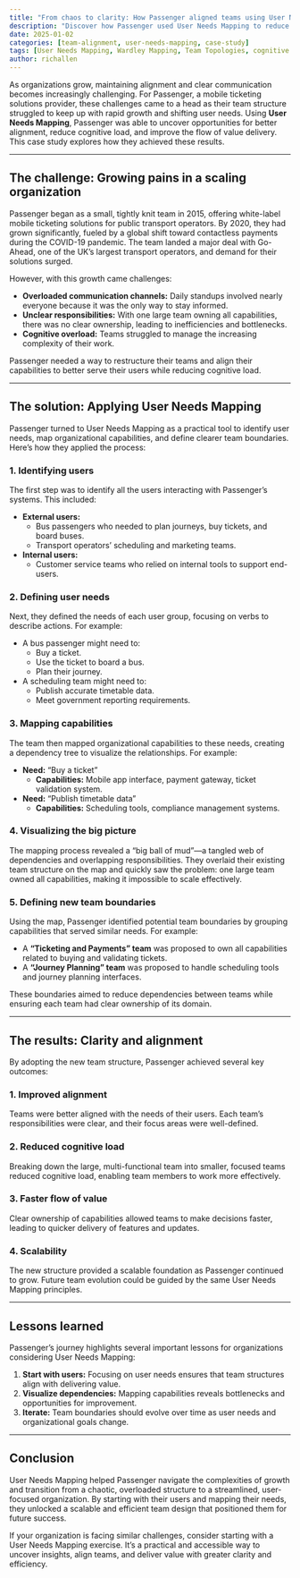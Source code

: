 ```yaml
---
title: "From chaos to clarity: How Passenger aligned teams using User Needs Mapping"
description: "Discover how Passenger used User Needs Mapping to reduce cognitive load, align teams, and improve flow in a growing organization."
date: 2025-01-02
categories: [team-alignment, user-needs-mapping, case-study]
tags: [User Needs Mapping, Wardley Mapping, Team Topologies, cognitive load, organizational design]
author: richallen
---
```


As organizations grow, maintaining alignment and clear communication becomes increasingly challenging. For Passenger, a mobile ticketing solutions provider, these challenges came to a head as their team structure struggled to keep up with rapid growth and shifting user needs. Using **User Needs Mapping**, Passenger was able to uncover opportunities for better alignment, reduce cognitive load, and improve the flow of value delivery. This case study explores how they achieved these results.

---

## The challenge: Growing pains in a scaling organization

Passenger began as a small, tightly knit team in 2015, offering white-label mobile ticketing solutions for public transport operators. By 2020, they had grown significantly, fueled by a global shift toward contactless payments during the COVID-19 pandemic. The team landed a major deal with Go-Ahead, one of the UK’s largest transport operators, and demand for their solutions surged.

However, with this growth came challenges:
- **Overloaded communication channels:** Daily standups involved nearly everyone because it was the only way to stay informed.
- **Unclear responsibilities:** With one large team owning all capabilities, there was no clear ownership, leading to inefficiencies and bottlenecks.
- **Cognitive overload:** Teams struggled to manage the increasing complexity of their work.

Passenger needed a way to restructure their teams and align their capabilities to better serve their users while reducing cognitive load.

---

## The solution: Applying User Needs Mapping

Passenger turned to User Needs Mapping as a practical tool to identify user needs, map organizational capabilities, and define clearer team boundaries. Here’s how they applied the process:

### 1. Identifying users

The first step was to identify all the users interacting with Passenger’s systems. This included:
- **External users:**
  - Bus passengers who needed to plan journeys, buy tickets, and board buses.
  - Transport operators’ scheduling and marketing teams.
- **Internal users:**
  - Customer service teams who relied on internal tools to support end-users.

### 2. Defining user needs

Next, they defined the needs of each user group, focusing on verbs to describe actions. For example:
- A bus passenger might need to:
  - Buy a ticket.
  - Use the ticket to board a bus.
  - Plan their journey.
- A scheduling team might need to:
  - Publish accurate timetable data.
  - Meet government reporting requirements.

### 3. Mapping capabilities

The team then mapped organizational capabilities to these needs, creating a dependency tree to visualize the relationships. For example:
- **Need:** “Buy a ticket”
  - **Capabilities:** Mobile app interface, payment gateway, ticket validation system.
- **Need:** “Publish timetable data”
  - **Capabilities:** Scheduling tools, compliance management systems.

### 4. Visualizing the big picture

The mapping process revealed a “big ball of mud”—a tangled web of dependencies and overlapping responsibilities. They overlaid their existing team structure on the map and quickly saw the problem: one large team owned all capabilities, making it impossible to scale effectively.

### 5. Defining new team boundaries

Using the map, Passenger identified potential team boundaries by grouping capabilities that served similar needs. For example:
- A **“Ticketing and Payments” team** was proposed to own all capabilities related to buying and validating tickets.
- A **“Journey Planning” team** was proposed to handle scheduling tools and journey planning interfaces.

These boundaries aimed to reduce dependencies between teams while ensuring each team had clear ownership of its domain.

---

## The results: Clarity and alignment

By adopting the new team structure, Passenger achieved several key outcomes:

### 1. Improved alignment
Teams were better aligned with the needs of their users. Each team’s responsibilities were clear, and their focus areas were well-defined.

### 2. Reduced cognitive load
Breaking down the large, multi-functional team into smaller, focused teams reduced cognitive load, enabling team members to work more effectively.

### 3. Faster flow of value
Clear ownership of capabilities allowed teams to make decisions faster, leading to quicker delivery of features and updates.

### 4. Scalability
The new structure provided a scalable foundation as Passenger continued to grow. Future team evolution could be guided by the same User Needs Mapping principles.

---

## Lessons learned

Passenger’s journey highlights several important lessons for organizations considering User Needs Mapping:

1. **Start with users:** Focusing on user needs ensures that team structures align with delivering value.
2. **Visualize dependencies:** Mapping capabilities reveals bottlenecks and opportunities for improvement.
3. **Iterate:** Team boundaries should evolve over time as user needs and organizational goals change.

---

## Conclusion

User Needs Mapping helped Passenger navigate the complexities of growth and transition from a chaotic, overloaded structure to a streamlined, user-focused organization. By starting with their users and mapping their needs, they unlocked a scalable and efficient team design that positioned them for future success.

If your organization is facing similar challenges, consider starting with a User Needs Mapping exercise. It’s a practical and accessible way to uncover insights, align teams, and deliver value with greater clarity and efficiency.

